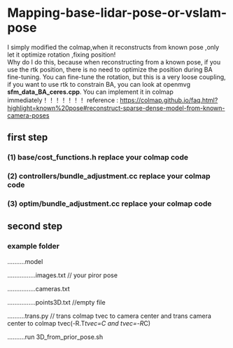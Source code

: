 # Mapping-base-lidar-pose-or-vslam-pose
I simply modified the colmap,when it reconstructs from known pose ,only let it optimize rotation ,fixing position!  
Why do I do this, because when reconstructing from a known pose, if you use the rtk position, there is no need to optimize the position during BA fine-tuning. You can fine-tune the rotation, but this is a very loose coupling, if you want to use rtk to constrain BA, you can look at openmvg **sfm_data_BA_ceres.cpp**. You can implement it in colmap immediately！！！！！！！
reference : https://colmap.github.io/faq.html?highlight=known%20pose#reconstruct-sparse-dense-model-from-known-camera-poses  


## first step
### (1) base/cost_functions.h replace your colmap code
### (2) controllers/bundle_adjustment.cc replace your colmap code
### (3) optim/bundle_adjustment.cc replace your colmap code 
## second step
### example folder

..........model

................images.txt   // your piror pose  

................cameras.txt   

................points3D.txt      //empty file  

..........trans.py  // trans colmap tvec to camera center  and trans camera center to colmap tvec(-R.T*tvec=C   and tvec=-R*C)  

..........run  3D_from_prior_pose.sh 

